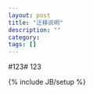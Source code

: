 ```yaml
---
layout: post
title: "迁移说明"
description: ""
category: 
tags: []
---
```

#123#
123

{% include JB/setup %}
